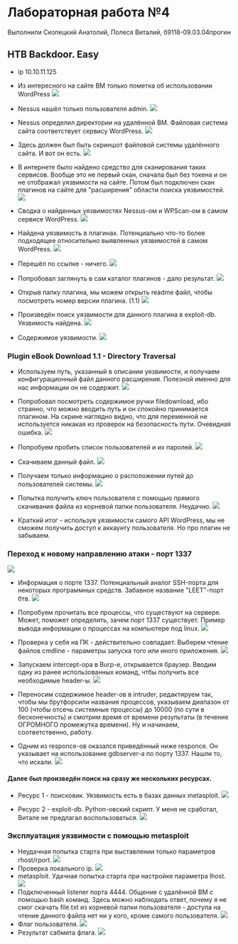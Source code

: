 # Лабораторная работа №4
Выполнили Скопецкий Анатолий, Полеся Виталий, б9118-09.03.04прогин

## HTB Backdoor. Easy
* ip 10.10.11.125
* Из интересного на сайте ВМ только пометка об использовании WordPress
![](images/1.png)


* Nessus нашёл только пользователя admin.
![](images/2.png)


* Nessus определил директории на удалённой ВМ. Файловая система сайта соответствует сервису WordPress.
![](images/4.png)


* Здесь должен был быть скриншот файловой системы удалённого сайта. И вот он есть.
![](images/27.png)


* В интернете было найдено средство для сканирования таких сервисов. Вообще это не первый скан, сначала был без токена и он не отображал уязвимости на сайте. Потом был подключен скан плагинов на сайте для "расширения" области поиска уязвимостей.
![](images/5.png)


* Сводка о найденных уязвимостях Nessus-ом и WPScan-ом в самом сервисе WordPress.
![](images/7.png)


* Найдена уязвимость в плагинах. Потенциально что-то более подходящее относительно выявленных уязвимостей в самом WordPress.
![](images/6.png)


* Перешёл по ссылке - ничего.
![](images/8.png)


* Попробовал заглянуть в сам каталог плагинов - дало результат.
![](images/9.png)


* Открыв папку плагина, мы можем открыть readme файл, чтобы посмотреть номер версии плагина. (1.1)
![](images/12.png)


* Произведён поиск уязвимости для данного плагина в exploit-db. Уязвимость найдена.
![](images/13.png)

* Содержимое уязвимости.
![](images/23.png)


### Plugin eBook Download 1.1 - Directory Traversal
* Используем путь, указанный в описании уязвимости, и получаем конфигурационный файл данного расширения. Полезной именно для нас информации он не содержит.
![](images/14.png)


* Попробовал посмотреть содержимое ручки filedownload, ибо странно, что можно вводить путь и он спокойно принимается плагином. На скрине наглядно видно, что для переменной не используется никакая из проверок на безопасность пути. Очевидная ошибка.
![](images/17.png)


* Попробуем пробить список пользователей и их паролей.
![](images/15.png)


* Скачиваем данный файл.
![](images/16.png)


* Получаем только информацию о расположении путей до пользователей системы.
![](images/18.png)


* Попытка получить ключ пользователя с помощью прямого скачивания файла из корневой папки пользователя. Неудачно.
![](images/19.png)


* Краткий итог - используя уязвимости самого API WordPress, мы не сможем получить доступ к аккаунту пользователя. Но про плагин не забываем.

### Переход к новому направлению атаки - порт 1337
![](images/10.png)


* Информация о порте 1337. Потенциальный аналог SSH-порта для некоторых программных средств. Забавное название "LEET"-порт бтв.
![](images/11.png)


* Попробуем прочитать все процессы, что существуют на сервере. Может, поможет определить, зачем порт 1337 существует. Пример вывода информации о процессах на компьютере под linux.
![](images/22.png)


* Проверка у себя на ПК - действительно совпадает. Выберем чтение файлов cmdline - параметры запуска того или иного приложения.
![](images/21.png)


* Запускаем intercept-ора в Burp-е, открывается браузер. Вводим одну из ранее использованных команд, чтбы получить все необходимые header-ы.
![](images/20.png)


* Переносим содержимое header-ов в intruder, редактируем так, чтобы мы брутфорсили названия процессов, указываем диапазон от 100 (чтобы отсечь системные процессы) до 10000 (по сути в бесконечность) и смотрим время от времени результаты (в течение ОГРОМНОГО промежутка времени). Ну и начинаем, соответственно, работу.

* Одним из responce-ов оказался приведённый ниже responce. Он указывает на использование gdbserver-а по порту 1337. Нашли то, что искали.
![](images/24.png)


#### Далее был произведён поиск на сразу же нескольких ресурсах.

* Ресурс 1 - поисковик. Уязвимость есть в базах данных metasploit.
![](images/26.png)

* Ресурс 2 - exploit-db. Python-овский скрипт. У меня не сработал, Витале не предлагал воспользоваться.
![](images/25.png)

### Эксплуатация уязвимости с помощью metasploit
* Неудачная попытка старта при выставлении только параметров rhost/rport.
![](end/msf1.png)
* Проверка локального ip.
![](end/ip_addr.png)
* metasploit. Удачная попытка старта при настройке параметра lhost.
![](end/msf2.png)
* Подключенный listener порта 4444. Общение с удалённой ВМ с помощью bash команд. Здесь можно наблюдать ответ, почему я не смог скачать file.txt из корневой папки пользователя - доступа на чтение данного файла нет ни у кого, кроме самого пользователя.
![](end/msf3.png)
* Флаг пользователя.
![](end/cat.png)
* Результат сабмита флага.
![](end/flag.png)

